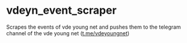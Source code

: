 # vdeyn_event_scraper
Scrapes the events of vde young net and pushes them to the telegram channel of the vde young net (<a href='https://t.me/vdeyoungnet'>t.me/vdeyoungnet</a>)
